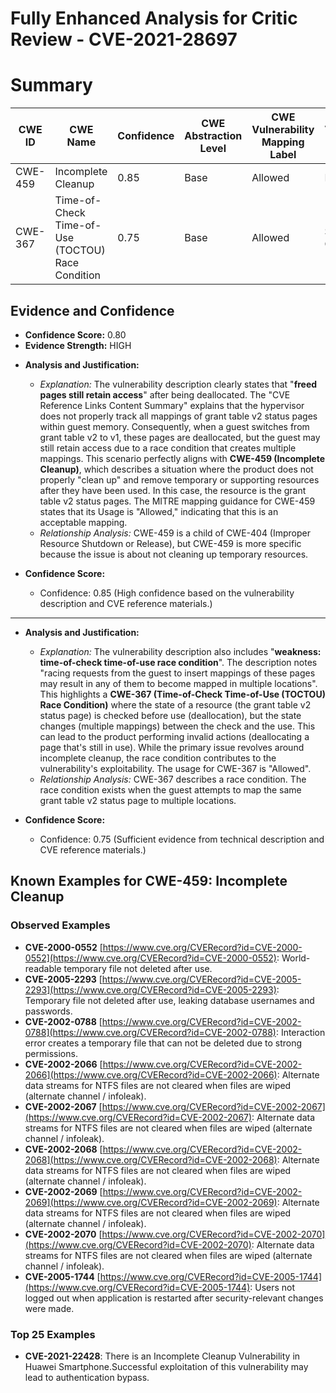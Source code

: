 # Fully Enhanced Analysis for Critic Review - CVE-2021-28697

# Summary
| CWE ID | CWE Name | Confidence | CWE Abstraction Level | CWE Vulnerability Mapping Label | CWE-Vulnerability Mapping Notes |
|---|---|---|---|---|---|
| CWE-459 | Incomplete Cleanup | 0.85 | Base | Allowed | Primary CWE |
| CWE-367 | Time-of-Check Time-of-Use (TOCTOU) Race Condition | 0.75 | Base | Allowed | Secondary Candidate |

## Evidence and Confidence

*   **Confidence Score:** 0.80
*   **Evidence Strength:** HIGH

- **Analysis and Justification:**
  - *Explanation:* The vulnerability description clearly states that "**freed pages still retain access**" after being deallocated. The "CVE Reference Links Content Summary" explains that the hypervisor does not properly track all mappings of grant table v2 status pages within guest memory. Consequently, when a guest switches from grant table v2 to v1, these pages are deallocated, but the guest may still retain access due to a race condition that creates multiple mappings. This scenario perfectly aligns with **CWE-459 (Incomplete Cleanup)**, which describes a situation where the product does not properly "clean up" and remove temporary or supporting resources after they have been used. In this case, the resource is the grant table v2 status pages. The MITRE mapping guidance for CWE-459 states that its Usage is "Allowed," indicating that this is an acceptable mapping.
  - *Relationship Analysis:* CWE-459 is a child of CWE-404 (Improper Resource Shutdown or Release), but CWE-459 is more specific because the issue is about not cleaning up temporary resources.

- **Confidence Score:**
  - Confidence: 0.85 (High confidence based on the vulnerability description and CVE reference materials.)

---

- **Analysis and Justification:**
  - *Explanation:* The vulnerability description also includes "**weakness: time-of-check time-of-use race condition**". The description notes "racing requests from the guest to insert mappings of these pages may result in any of them to become mapped in multiple locations". This highlights a **CWE-367 (Time-of-Check Time-of-Use (TOCTOU) Race Condition)** where the state of a resource (the grant table v2 status page) is checked before use (deallocation), but the state changes (multiple mappings) between the check and the use. This can lead to the product performing invalid actions (deallocating a page that's still in use). While the primary issue revolves around incomplete cleanup, the race condition contributes to the vulnerability's exploitability. The usage for CWE-367 is "Allowed".
  - *Relationship Analysis:* CWE-367 describes a race condition. The race condition exists when the guest attempts to map the same grant table v2 status page to multiple locations.

- **Confidence Score:**
  - Confidence: 0.75 (Sufficient evidence from technical description and CVE reference materials.)



## Known Examples for CWE-459: Incomplete Cleanup
### Observed Examples
- **CVE-2000-0552** [https://www.cve.org/CVERecord?id=CVE-2000-0552](https://www.cve.org/CVERecord?id=CVE-2000-0552): World-readable temporary file not deleted after use.
- **CVE-2005-2293** [https://www.cve.org/CVERecord?id=CVE-2005-2293](https://www.cve.org/CVERecord?id=CVE-2005-2293): Temporary file not deleted after use, leaking database usernames and passwords.
- **CVE-2002-0788** [https://www.cve.org/CVERecord?id=CVE-2002-0788](https://www.cve.org/CVERecord?id=CVE-2002-0788): Interaction error creates a temporary file that can not be deleted due to strong permissions.
- **CVE-2002-2066** [https://www.cve.org/CVERecord?id=CVE-2002-2066](https://www.cve.org/CVERecord?id=CVE-2002-2066): Alternate data streams for NTFS files are not cleared when files are wiped (alternate channel / infoleak).
- **CVE-2002-2067** [https://www.cve.org/CVERecord?id=CVE-2002-2067](https://www.cve.org/CVERecord?id=CVE-2002-2067): Alternate data streams for NTFS files are not cleared when files are wiped (alternate channel / infoleak).
- **CVE-2002-2068** [https://www.cve.org/CVERecord?id=CVE-2002-2068](https://www.cve.org/CVERecord?id=CVE-2002-2068): Alternate data streams for NTFS files are not cleared when files are wiped (alternate channel / infoleak).
- **CVE-2002-2069** [https://www.cve.org/CVERecord?id=CVE-2002-2069](https://www.cve.org/CVERecord?id=CVE-2002-2069): Alternate data streams for NTFS files are not cleared when files are wiped (alternate channel / infoleak).
- **CVE-2002-2070** [https://www.cve.org/CVERecord?id=CVE-2002-2070](https://www.cve.org/CVERecord?id=CVE-2002-2070): Alternate data streams for NTFS files are not cleared when files are wiped (alternate channel / infoleak).
- **CVE-2005-1744** [https://www.cve.org/CVERecord?id=CVE-2005-1744](https://www.cve.org/CVERecord?id=CVE-2005-1744): Users not logged out when application is restarted after security-relevant changes were made.
### Top 25 Examples
- **CVE-2021-22428**: There is an Incomplete Cleanup Vulnerability in Huawei Smartphone.Successful exploitation of this vulnerability may lead to authentication bypass.
